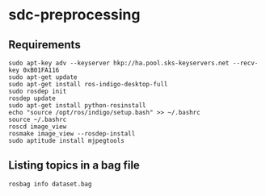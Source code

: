 # sdc-preprocessing

## Requirements
```
sudo apt-key adv --keyserver hkp://ha.pool.sks-keyservers.net --recv-key 0xB01FA116
sudo apt-get update
sudo apt-get install ros-indigo-desktop-full
sudo rosdep init
rosdep update
sudo apt-get install python-rosinstall
echo "source /opt/ros/indigo/setup.bash" >> ~/.bashrc
source ~/.bashrc
roscd image_view
rosmake image_view --rosdep-install
sudo aptitude install mjpegtools
```

## Listing topics in a bag file
```
rosbag info dataset.bag
```
